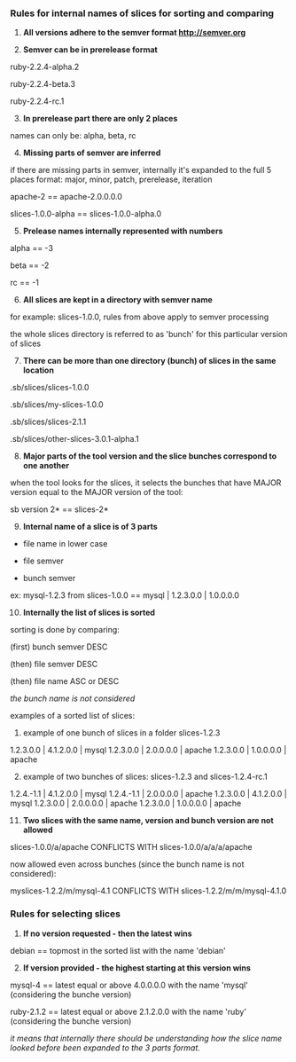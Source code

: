 ### Rules for internal names of slices for sorting and comparing

1) **All versions adhere to the semver format http://semver.org**

2) **Semver can be in prerelease format**

ruby-2.2.4-alpha.2

ruby-2.2.4-beta.3

ruby-2.2.4-rc.1

3) **In prerelease part there are only 2 places**

names can only be: alpha, beta, rc

4) **Missing parts of semver are inferred**

if there are missing parts in semver, internally it's expanded to the full 5 places format:
major, minor, patch, prerelease, iteration

apache-2 == apache-2.0.0.0.0

slices-1.0.0-alpha == slices-1.0.0-alpha.0

5) **Prelease names internally represented with numbers**

alpha == -3

beta == -2

rc == -1

6) **All slices are kept in a directory with semver name** 

for example: slices-1.0.0, rules from above apply to semver processing

the whole slices directory is referred to as 'bunch' for this particular version of slices

7) **There can be more than one directory (bunch) of slices in the same location**

.sb/slices/slices-1.0.0

.sb/slices/my-slices-1.0.0

.sb/slices/slices-2.1.1

.sb/slices/other-slices-3.0.1-alpha.1

8) **Major parts of the tool version and the slice bunches correspond to one another**

when the tool looks for the slices, it selects the bunches that have MAJOR version equal to the MAJOR version of the tool:

sb version 2* == slices-2*

9) **Internal name of a slice is of 3 parts**

* file name in lower case

* file semver

* bunch semver  

ex: mysql-1.2.3 from slices-1.0.0 == mysql | 1.2.3.0.0 | 1.0.0.0.0

10) **Internally the list of slices is sorted**

sorting is done by comparing:

(first) bunch semver DESC

(then) file semver DESC

(then) file name ASC or DESC

*the bunch name is not considered*

examples of a sorted list of slices:

1) example of one bunch of slices in a folder slices-1.2.3

1.2.3.0.0 | 4.1.2.0.0 | mysql
1.2.3.0.0 | 2.0.0.0.0 | apache
1.2.3.0.0 | 1.0.0.0.0 | apache


2) example of two bunches of slices: slices-1.2.3 and slices-1.2.4-rc.1

1.2.4.-1.1 | 4.1.2.0.0 | mysql
1.2.4.-1.1 | 2.0.0.0.0 | apache
1.2.3.0.0 | 4.1.2.0.0 | mysql
1.2.3.0.0 | 2.0.0.0.0 | apache
1.2.3.0.0 | 1.0.0.0.0 | apache

11) **Two slices with the same name, version and bunch version are not allowed**

slices-1.0.0/a/apache CONFLICTS WITH slices-1.0.0/a/a/a/apache 

now allowed even across bunches (since the bunch name is not considered):

myslices-1.2.2/m/mysql-4.1 CONFLICTS WITH slices-1.2.2/m/m/mysql-4.1.0

### Rules for selecting slices

1) **If no version requested - then the latest wins**

debian == topmost in the sorted list with the name 'debian'

2) **If version provided - the highest starting at this version wins**

mysql-4 == latest equal or above 4.0.0.0.0 with the name 'mysql' (considering the bunche version)

ruby-2.1.2 == latest equal or above 2.1.2.0.0 with the name 'ruby' (considering the bunche version)

*it means that internally there should be understanding how the slice name looked before been expanded to the 3 parts format.*
